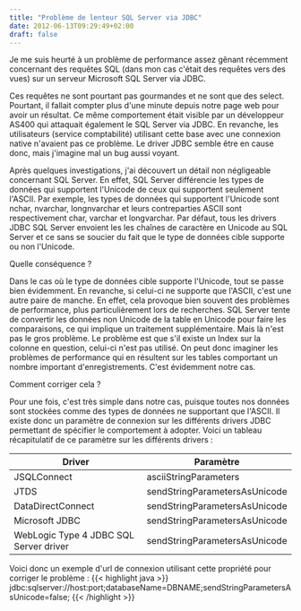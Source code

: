 ```yaml
---
title: "Problème de lenteur SQL Server via JDBC"
date: 2012-06-13T09:29:49+02:00
draft: false
---
```

Je me suis heurté à un problème de performance assez gênant récemment concernant des requêtes SQL (dans mon cas c'était des requêtes vers des vues) sur un serveur Microsoft SQL Server via JDBC.

Ces requêtes ne sont pourtant pas gourmandes et ne sont que des select. Pourtant, il fallait compter plus d'une minute depuis notre page web pour avoir un résultat. Ce même comportement était visible par un développeur AS400 qui attaquait également le SQL Server via JDBC. En revanche, les utilisateurs (service comptabilité) utilisant cette base avec une connexion native n'avaient pas ce problème. Le driver JDBC semble être en cause donc, mais j'imagine mal un bug aussi voyant.

Après quelques investigations, j'ai découvert un détail non négligeable concernant SQL Server. En effet, SQL Server différencie les types de données qui supportent l'Unicode de ceux qui supportent seulement l'ASCII. Par exemple, les types de données qui supportent l'Unicode sont nchar, nvarchar, longnvarchar et leurs contreparties ASCII sont respectivement char, varchar et longvarchar. Par défaut, tous les drivers JDBC SQL Server envoient les les chaînes de caractère en Unicode au SQL Server et ce sans se soucier du fait que le type de données cible supporte ou non l'Unicode.

Quelle conséquence ?

Dans le cas où le type de données cible supporte l'Unicode, tout se passe bien évidemment. En revanche, si celui-ci ne supporte que l'ASCII, c'est une autre paire de manche. En effet, cela provoque bien souvent des problèmes de performance, plus particulièrement lors de recherches. SQL Server tente de convertir les données non Unicode de la table en Unicode pour faire les comparaisons, ce qui implique un traitement supplémentaire. Mais là n'est pas le gros problème. Le problème est que s'il existe un Index sur la colonne en question, celui-ci n'est pas utilisé. On peut donc imaginer les problèmes de performance qui en résultent sur les tables comportant un nombre important d'enregistrements. C'est évidemment notre cas.

Comment corriger cela ?

Pour une fois, c'est très simple dans notre cas, puisque toutes nos données sont stockées comme des types de données ne supportant que l'ASCII. Il existe donc un paramètre de connexion sur les différents drivers JDBC permettant de spécifier le comportement à adopter. Voici un tableau récapitulatif de ce paramètre sur les différents drivers :

| Driver  |  Paramètre |
|---|---|
| JSQLConnect  | asciiStringParameters  |
| JTDS | sendStringParametersAsUnicode  |
| DataDirectConnect  | sendStringParametersAsUnicode  |
| Microsoft JDBC  | sendStringParametersAsUnicode  |
| WebLogic Type 4 JDBC SQL Server driver  | sendStringParametersAsUnicode  |

Voici donc un exemple d'url de connexion utilisant cette propriété pour corriger le problème :
{{< highlight java >}}
jdbc:sqlserver://host:port;databaseName=DBNAME;sendStringParametersAsUnicode=false;
{{< /highlight >}}


